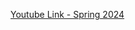 [Youtube Link - Spring 2024](https://www.youtube.com/watch?v=DzpHeXVSC5I&list=PLoROMvodv4rOaMFbaqxPDoLWjDaRAdP9D)